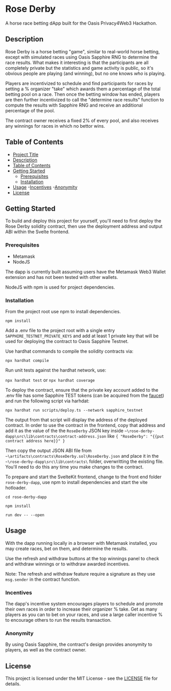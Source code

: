 # Rose Derby

A horse race betting dApp built for the Oasis Privacy4Web3 Hackathon.

## Description

Rose Derby is a horse betting "game", similar to real-world horse betting, except with simulated races using Oasis Sapphire RNG to determine the race results.  What makes it interesting is that the participants are all completely private but the statistics and game activity is public, so it's obvious people are playing (and winning), but no one knows _who_ is playing.  

Players are incentivized to schedule and find participants for races by setting a % organizer "take" which awards them a percentage of the total betting pool on a race.  Then once the betting window has ended, players are then further incentivized to call the "determine race results" function to compute the results with Sapphire RNG and receive an additional percentage of the pool.

The contract owner receives a fixed 2% of every pool, and also receives any winnings for races in which no bettor wins.

## Table of Contents

- [Project Title](#rose-derby)
- [Description](#description)
- [Table of Contents](#table-of-contents)
- [Getting Started](#getting-started)
  - [Prerequisites](#prerequisites)
  - [Installation](#installation)
- [Usage](#usage)
  -[Incentives](#incentives)
  -[Anonymity](#anonymity)
- [License](#license)

## Getting Started

To build and deploy this project for yourself, you'll need to first deploy the Rose Derby solidity contract, then use the deployment address and output ABI within the Svelte frontend.

### Prerequisites

- Metamask
- NodeJS

The dapp is currently built assuming users have the Metamask Web3 Wallet extension and has not been tested with other wallets.

NodeJS with npm is used for project dependencies.

### Installation

From the project root use npm to install dependencies.

`npm install`

Add a .env file to the project root with a single entry `SAPPHIRE_TESTNET_PRIVATE_KEYS` and add at least 1 private key that will be used for deploying the contract to Oasis Sapphire Testnet.

Use hardhat commands to compile the solidity contracts via:

`npx hardhat compile`

Run unit tests against the hardhat network, use:

`npx hardhat test` or `npx hardhat coverage`

To deploy the contract, ensure that the private key account added to the .env file has some Sapphire TEST tokens (can be acquired from the [faucet](https://faucet.testnet.oasis.dev/)) and run the following script via harhdat:

`npx hardhat run scripts/deploy.ts --network sapphire_testnet`

The output from that script will display the address of the deployed contract.  In order to use the contract in the frontend, copy that address and add it as the value of the the `RoseDerby` JSON key inside `~\rose-derby-dapp\src\lib\contracts\contract-address.json` 
like `{ "RoseDerby": "{{put contract address here}}" }`

Then copy the output JSON ABI file from `~\artifacts\contracts\RoseDerby.sol\RoseDerby.json` and place it in the `~\rose-derby-dapp\src\lib\contracts\` folder, overwritting the existing file.  You'll need to do this any time you make changes to the contract.

To prepare and start the SvelteKit frontend, change to the front end folder `rose-derby-dapp`, use npm to install dependencies and start the vite hotloader.

`cd rose-derby-dapp`

`npm install`

`run dev -- --open`

## Usage

With the dapp running locally in a browser with Metamask installed, you may create races, bet on them, and determine the results.  

Use the refresh and withdraw buttons at the top winnings panel to check and withdraw winnings or to withdraw awarded incentives.  

Note: The refresh and withdraw feature require a signature as they use `msg.sender` in the contract function.

### Incentives 

The dapp's incentive system encourages players to schedule and promote their own races in order to increase their organizer % take.  Get as many players as you can to bet on your races, and use a large caller incentive % to encourage others to run the results transaction.

### Anonymity

By using Oasis Sapphire, the contract's design provides anonymity to players, as well as the contract owner.  

## License

This project is licensed under the MIT License - see the [LICENSE](LICENSE) file for details.


